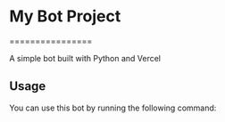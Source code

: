 # My Bot Project
================

A simple bot built with Python and Vercel

## Usage
You can use this bot by running the following command:
